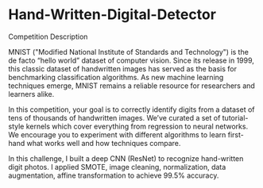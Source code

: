 # Hand-Written-Digital-Detector
Competition Description

MNIST ("Modified National Institute of Standards and Technology") is the de facto “hello world” dataset of computer vision. Since its release in 1999, this classic dataset of handwritten images has served as the basis for benchmarking classification algorithms. As new machine learning techniques emerge, MNIST remains a reliable resource for researchers and learners alike.

In this competition, your goal is to correctly identify digits from a dataset of tens of thousands of handwritten images. We’ve curated a set of tutorial-style kernels which cover everything from regression to neural networks. We encourage you to experiment with different algorithms to learn first-hand what works well and how techniques compare.

In this challenge, 
I built a deep CNN (ResNet) to recognize hand-written digit photos. 
I applied SMOTE, image cleaning, normalization, data augmentation, affine transformation to achieve 99.5% accuracy.
